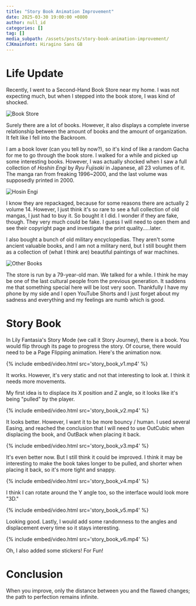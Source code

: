 ```yaml
---
title: "Story Book Animation Improvement"
date: 2025-03-30 19:00:00 +0800
author: null_id
categories: []
tag: []
media_subpath: /assets/posts/story-book-animation-improvement/
CJKmainfont: Hiragino Sans GB
---
```


# Life Update

Recently, I went to a Second-Hand Book Store near my home. I was not expecting much, but when I stepped into the book store, I was kind of shocked.

![Book Store](book_store.jpg)

Surely there are a lot of books. However, it also displays a complete inverse relationship between the amount of books and the amount of organization. It felt like I fell into the Backroom.

I am a book lover (can you tell by now?), so it's kind of like a random Gacha for me to go through the book store. I walked for a while and picked up some interesting books. However, I was actually shocked when I saw a full collection of *Hoshin Engi* by *Ryu Fujisaki* in Japanese, all 23 volumes of it. The manga ran from freaking 1996~2000, and the last volume was supposedly printed in 2000.

![Hosin Engi](hosin_engi.jpg)

I know they are repackaged, because for some reasons there are actually 2 volume 14. However, I just think it's so rare to see a full collection of old mangas, I just had to buy it. So bought it I did. I wonder if they are fake, though. They very much could be fake. I guess I will need to open them and see their copyright page and investigate the print quality.....later.

I also bought a bunch of old military encyclopedias. They aren't some ancient valuable books, and I am not a military nerd, but I still bought them as a collection of (what I think are) beautiful paintings of war machines.

![Other Books](other_books.jpg)

The store is run by a 79-year-old man. We talked for a while. I think he may be one of the last cultural people from the previous generation. It saddens me that something special here will be lost very soon. Thankfully I have my phone by my side and I open YouTube Shorts and I just forget about my sadness and everything and my feelings are numb which is good.

# Story Book
In Lily Fantasia's Story Mode (we call it Story Journey), there is a book. You would flip through its page to progress the story. Of course, there would need to be a Page Flipping animation. Here's the animation now.

{% include embed/video.html src='story_book_v1.mp4' %}

It works. However, it's very static and not that interesting to look at. I think it needs more movements.

My first idea is to displace its X position and Z angle, so it looks like it's being "pulled" by the player.

{% include embed/video.html src='story_book_v2.mp4' %}

It looks better. However, I want it to be more bouncy / human. I used several Easing, and reached the conclusion that I will need to use OutCubic when displacing the book, and OutBack when placing it back.

{% include embed/video.html src='story_book_v3.mp4' %}

It's even better now. But I still think it could be improved. I think it may be interesting to make the book takes longer to be pulled, and shorter when placing it back, so it's more tight and snappy.

{% include embed/video.html src='story_book_v4.mp4' %}

I think I can rotate around the Y angle too, so the interface would look more "3D."

{% include embed/video.html src='story_book_v5.mp4' %}

Looking good. Lastly, I would add some randomness to the angles and displacement every time so it stays interesting.

{% include embed/video.html src='story_book_v6.mp4' %}

Oh, I also added some stickers! For Fun!

# Conclusion
When you improve, only the distance between you and the flawed changes; the path to perfection remains infinite.